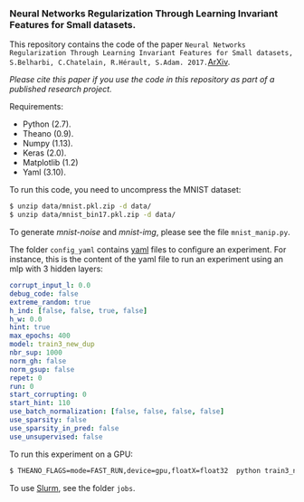 ### Neural Networks Regularization Through Learning Invariant Features for Small datasets.

This repository contains the code of the paper `Neural Networks Regularization Through Learning Invariant Features for Small datasets, S.Belharbi, C.Chatelain, R.Hérault, S.Adam. 2017.`[ArXiv](https://arxiv.org/).

*Please cite this paper if you use the code in this repository as part of a published research project.*

Requirements:
- Python (2.7).
- Theano (0.9).
- Numpy  (1.13).
- Keras (2.0).
- Matplotlib (1.2)
- Yaml (3.10).

To run this code, you need to uncompress the MNIST dataset:
```sh
$ unzip data/mnist.pkl.zip -d data/
$ unzip data/mnist_bin17.pkl.zip -d data/
```

To generate *mnist-noise* and *mnist-img*, please see the file `mnist_manip.py`.

The folder `config_yaml` contains [yaml](http://www.yaml.org/start.html) files to configure an experiment. For instance, this is the content of the yaml file to run an experiment using an mlp with 3 hidden layers:
```yaml
corrupt_input_l: 0.0
debug_code: false
extreme_random: true
h_ind: [false, false, true, false]
h_w: 0.0
hint: true
max_epochs: 400
model: train3_new_dup
nbr_sup: 1000
norm_gh: false
norm_gsup: false
repet: 0
run: 0
start_corrupting: 0
start_hint: 110
use_batch_normalization: [false, false, false, false]
use_sparsity: false
use_sparsity_in_pred: false
use_unsupervised: false
```
To run this experiment on a GPU:
```sh
$ THEANO_FLAGS=mode=FAST_RUN,device=gpu,floatX=float32  python train3_new_dup.py train3_new_dup_0_1000_3_0_0_0_0_0_False_False_False_False_False_110.yaml 
```

To use [Slurm](https://slurm.schedmd.com/), see the folder `jobs`.